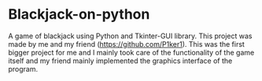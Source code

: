 # Blackjack-on-python
A game of blackjack using Python and Tkinter-GUI library. This project was made by me and my friend (https://github.com/P1ker1). This was the first bigger project for me and I mainly took care of the functionality of the game itself and my friend mainly implemented the graphics interface of the program.
